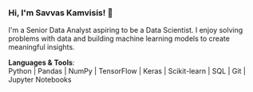 ### Hi, I'm Savvas Kamvisis! 👋
I'm a Senior Data Analyst aspiring to be a Data Scientist. I enjoy solving problems with data and building machine learning models to create meaningful insights.

**Languages & Tools**:  
Python | Pandas | NumPy | TensorFlow | Keras | Scikit-learn | SQL | Git | Jupyter Notebooks

